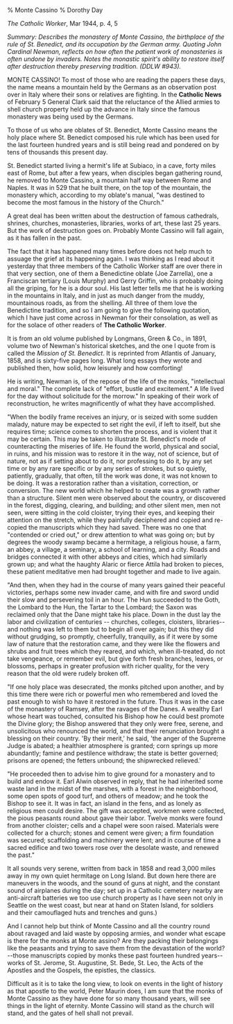 % Monte Cassino
% Dorothy Day

*The Catholic Worker*, Mar 1944, p. 4, 5

*Summary: Describes the monastery of Monte Cassino, the birthplace of
the rule of St. Benedict, and its occupation by the German army. Quoting
John Cardinal Newman, reflects on how often the patient work of
monasteries is often undone by invaders. Notes the monastic spirit's
ability to restore itself after destruction thereby preserving
tradition. (DDLW \#943).*

MONTE CASSINO! To most of those who are reading the papers these days,
the name means a mountain held by the Germans as an observation post
over in Italy where their sons or relatives are fighting. In the
**Catholic News** of February 5 General Clark said that the reluctance
of the Allied armies to shell church property held up the advance in
Italy since the famous monastery was being used by the Germans.

To those of us who are oblates of St. Benedict, Monte Cassino means the
holy place where St. Benedict composed his rule which has been used for
the last fourteen hundred years and is still being read and pondered on
by tens of thousands this present day.

St. Benedict started living a hermit's life at Subiaco, in a cave, forty
miles east of Rome, but after a few years, when disciples began
gathering round, he removed to Monte Cassino, a mountain half way
between Rome and Naples. It was in 529 that he built there, on the top
of the mountain, the monastery which, according to my oblate's manual,
"was destined to become the most famous in the history of the Church."

A great deal has been written about the destruction of famous
cathedrals, shrines, churches, monasteries, libraries, works of art,
these last 25 years. But the work of destruction goes on. Probably Monte
Cassino will fall again, as it has fallen in the past.

The fact that it has happened many times before does not help much to
assuage the grief at its happening again. I was thinking as I read about
it yesterday that three members of the Catholic Worker staff are over
there in that very section, one of them a Benedictine oblate (Joe
Zarrella), one a Franciscan tertiary (Louis Murphy) and Gerry Griffin,
who is probably doing all the griping, for he is a dour soul. His last
letter tells me that he is working in the mountains in Italy, and in
just as much danger from the muddy, mountainous roads, as from the
shelling. All three of them love the Benedictine tradition, and so I am
going to give the following quotation, which I have just come across in
Newman for their consolation, as well as for the solace of other readers
of **The Catholic Worker**.

It is from an old volume published by Longmans, Green & Co., in 1891,
volume two of Newman's historical sketches, and the one I quote from is
called the *Mission of St. Benedict*. It is reprinted from Atlantis of
January, 1858, and is sixty-five pages long. What long essays they wrote
and published then, how solid, how leisurely and how comforting!

He is writing, Newman is, of the repose of the life of the monks,
"intellectual and moral." The complete lack of "effort, bustle and
excitement." A life lived for the day without solicitude for the
morrow." In speaking of their work of reconstruction, he writes
magnificently of what they have accomplished.

"When the bodily frame receives an injury, or is seized with some sudden
malady, nature may be expected to set right the evil, if left to itself,
but she requires time; science comes to shorten the process, and is
violent that it may be certain. This may be taken to illustrate St.
Benedict's mode of counteracting the miseries of life. He found the
world, physical and social, in ruins, and his mission was to restore it
in the way, not of science, but of nature, not as if setting about to do
it, nor professing to do it, by any set time or by any rare specific or
by any series of strokes, but so quietly, patiently, gradually, that
often, till the work was done, it was not known to be doing. It was a
restoration rather than a visitation, correction, or conversion. The new
world which he helped to create was a growth rather than a structure.
Silent men were observed about the country, or discovered in the forest,
digging, clearing, and building; and other silent men, men not seen,
were sitting in the cold cloister, trying their eyes, and keeping their
attention on the stretch, while they painfully deciphered and copied and
re-copied the manuscripts which they had saved. There was no one that
"contended or cried out," or drew attention to what was going on; but by
degrees the woody swamp became a hermitage, a religious house, a farm,
an abbey, a village, a seminary, a school of learning, and a city. Roads
and bridges connected it with other abbeys and cities, which had
similarly grown up; and what the haughty Alaric or fierce Attila had
broken to pieces, these patient meditative men had brought together and
made to live again.

"And then, when they had in the course of many years gained their
peaceful victories, perhaps some new invader came, and with fire and
sword undid their slow and persevering toil in an hour. The Hun
succeeded to the Goth, the Lombard to the Hun, the Tartar to the
Lombard; the Saxon was reclaimed only that the Dane might take his
place. Down in the dust lay the labor and civilization of centuries --
churches, colleges, cloisters, libraries--and nothing was left to them
but to begin all over again; but this they did without grudging, so
promptly, cheerfully, tranquilly, as if it were by some law of nature
that the restoration came, and they were like the flowers and shrubs and
fruit trees which they reared, and which, when ill-treated, do not take
vengeance, or remember evil, but give forth fresh branches, leaves, or
blossoms, perhaps in greater profusion with richer quality, for the very
reason that the old were rudely broken off.

"If one holy place was desecrated, the monks pitched upon another, and
by this time there were rich or powerful men who remembered and loved
the past enough to wish to have it restored in the future. Thus it was
in the case of the monastery of Ramsey, after the ravages of the Danes.
A wealthy Earl whose heart was touched, consulted his Bishop how he
could best promote the Divine glory; the Bishop answered that they only
were free, serene, and unsolicitous who renounced the world, and that
their renunciation brought a blessing on their country. 'By their
merit,' he said, 'the anger of the Supreme Judge is abated; a healthier
atmosphere is granted; corn springs up more abundantly; famine and
pestilence withdraw; the state is better governed; prisons are opened;
the fetters unbound; the shipwrecked relieved.'

"He proceeded then to advise him to give ground for a monastery and to
build and endow it. Earl Alwin observed in reply, that he had inherited
some waste land in the midst of the marshes, with a forest in the
neighborhood, some open spots of good turf, and others of meadow; and he
took the Bishop to see it. It was in fact, an island in the fens, and as
lonely as religious men could desire. The gift was accepted, workmen
were collected, the pious peasants round about gave their labor. Twelve
monks were found from another cloister; cells and a chapel were soon
raised. Materials were collected for a church; stones and cement were
given; a firm foundation was secured; scaffolding and machinery were
lent; and in course of time a sacred edifice and two towers rose over
the desolate waste, and renewed the past."

It all sounds very serene, written from back in 1858 and read 3,000
miles away in my own quiet hermitage on Long Island. But down here there
are maneuvers in the woods, and the sound of guns at night, and the
constant sound of airplanes during the day; set up in a Catholic
cemetery nearby are anti-aircraft batteries we too use church property
as I have seen not only in Seattle on the west coast, but near at hand
on Staten Island, for soldiers and their camouflaged huts and trenches
and guns.)

And I cannot help but think of Monte Cassino and all the country round
about ravaged and laid waste by opposing armies, and wonder what escape
is there for the monks at Monte assino? Are they packing their
belongings like the peasants and trying to save them from the
devastation of the world?--those manuscripts copied by monks these past
fourteen hundred years--works of St. Jerome, St. Augustine, St. Bede,
St. Leo, the Acts of the Apostles and the Gospels, the epistles, the
classics.

Difficult as it is to take the long view, to look on events in the light
of history as that apostle to the world, Peter Maurin does, I am sure
that the monks of Monte Cassino as they have done for so many thousand
years, will see things in the light of eternity. Monte Cassino will
stand as the church will stand, and the gates of hell shall not prevail.
